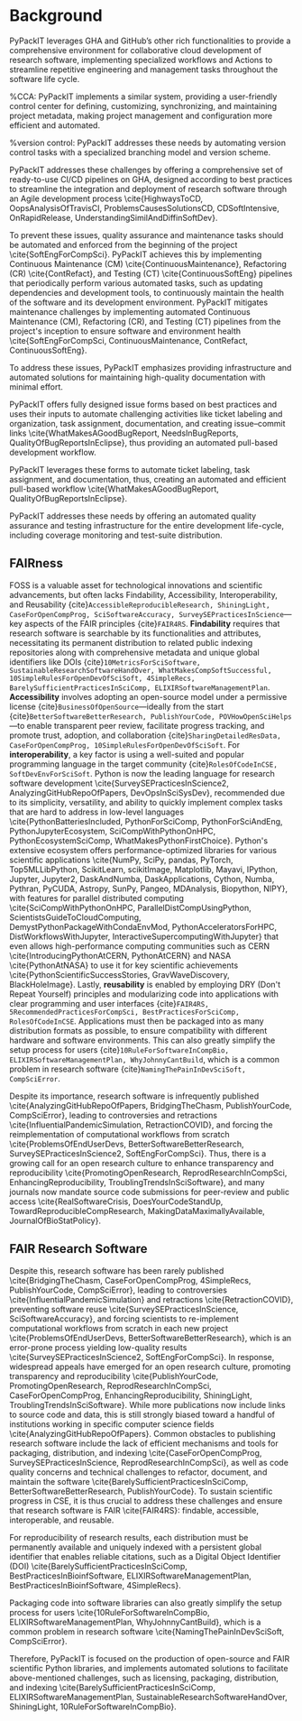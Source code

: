 # Background

PyPackIT leverages GHA and GitHub’s other rich functionalities 
to provide a comprehensive environment for collaborative cloud development of research software, 
implementing specialized workflows and Actions to streamline repetitive engineering 
and management tasks throughout the software life cycle.

%CCA: PyPackIT implements a similar system, providing a user-friendly control center 
for defining, customizing, synchronizing, and maintaining project metadata, 
making project management and configuration more efficient and automated.

%version control: PyPackIT addresses these needs by automating version control tasks 
with a specialized branching model and version scheme.

PyPackIT addresses these challenges by offering a comprehensive set of 
ready-to-use CI/CD pipelines on GHA, designed according to best practices 
to streamline the integration and deployment of research software 
through an Agile development process 
\cite{HighwaysToCD, OopsAnalysisOfTravisCI, ProblemsCausesSolutionsCD, CDSoftIntensive, OnRapidRelease, UnderstandingSimilAndDiffinSoftDev}.

To prevent these issues, quality assurance and maintenance tasks 
should be automated and enforced from the beginning of the project \cite{SoftEngForCompSci}. 
PyPackIT achieves this by implementing Continuous Maintenance (CM) \cite{ContinuousMaintenance}, 
Refactoring (CR) \cite{ContRefact}, and Testing (CT) \cite{ContinuousSoftEng} pipelines 
that periodically perform various automated tasks, 
such as updating dependencies and development tools, 
to continuously maintain the health of the software and its development environment.
PyPackIT mitigates maintenance challenges by implementing automated 
Continuous Maintenance (CM), Refactoring (CR), and Testing (CT) pipelines 
from the project's inception to ensure software and environment health
\cite{SoftEngForCompSci, ContinuousMaintenance, ContRefact, ContinuousSoftEng}.

To address these issues, PyPackIT emphasizes providing infrastructure and automated solutions 
for maintaining high-quality documentation with minimal effort.

PyPackIT offers fully designed issue forms based on best practices 
and uses their inputs to automate challenging activities like 
ticket labeling and organization, task assignment, documentation, 
and creating issue–commit links 
\cite{WhatMakesAGoodBugReport, NeedsInBugReports, QualityOfBugReportsInEclipse}, 
thus providing an automated pull-based development workflow.

PyPackIT leverages these forms to automate ticket labeling, 
task assignment, and documentation, 
thus, creating an automated and efficient pull-based workflow 
\cite{WhatMakesAGoodBugReport, QualityOfBugReportsInEclipse}.

PyPackIT addresses these needs by offering an automated quality assurance 
and testing infrastructure for the entire development life-cycle, 
including coverage monitoring and test-suite distribution.


## FAIRness

FOSS is a valuable asset for technological innovations and scientific advancements, 
but often lacks Findability, Accessibility, Interoperability, and Reusability
{cite}`AccessibleReproducibleResearch, ShiningLight, CaseForOpenCompProg, SciSoftwareAccuracy, SurveySEPracticesInScience`—key
aspects of the FAIR principles {cite}`FAIR4RS`.
**Findability** requires that research software is searchable by its functionalities and attributes,
necessitating its permanent distribution to related public indexing repositories
along with comprehensive metadata and unique global identifiers like DOIs
{cite}`10MetricsForSciSoftware, SustainableResearchSoftwareHandOver, WhatMakesCompSoftSuccessful, 10SimpleRulesForOpenDevOfSciSoft, 4SimpleRecs, BarelySufficientPracticesInSciComp, ELIXIRSoftwareManagementPlan`.
**Accessibility** involves adopting an open-source model
under a permissive license {cite}`BusinessOfOpenSource`—ideally
from the start {cite}`BetterSoftwareBetterResearch, PublishYourCode, POVHowOpenSciHelps`—to
enable transparent peer review, facilitate progress tracking,
and promote trust, adoption, and collaboration {cite}`SharingDetailedResData, CaseForOpenCompProg, 10SimpleRulesForOpenDevOfSciSoft`.
For **interoperability**, a key factor is using a well-suited
and popular programming language in the target community {cite}`RolesOfCodeInCSE, SoftDevEnvForSciSoft`.
Python is now the leading language for research software development
\cite{SurveySEPracticesInScience2, AnalyzingGitHubRepoOfPapers, DevOpsInSciSysDev},
recommended due to its simplicity, versatility,
and ability to quickly implement complex tasks that are hard to address
in low-level languages \cite{PythonBatteriesIncluded, PythonForSciComp, PythonForSciAndEng, PythonJupyterEcosystem, SciCompWithPythonOnHPC, PythonEcosystemSciComp, WhatMakesPythonFirstChoice}.
Python's extensive ecosystem offers performance-optimized libraries 
for various scientific applications \cite{NumPy, SciPy, pandas, PyTorch, Top5MLLibPython, ScikitLearn, scikitImage, Matplotlib, Mayavi, IPython, Jupyter, Jupyter2, DaskAndNumba, DaskApplications, Cython, Numba, Pythran, PyCUDA, Astropy, SunPy, Pangeo, MDAnalysis, Biopython, NIPY},
with features for parallel distributed computing \cite{SciCompWithPythonOnHPC, ParallelDistCompUsingPython, ScientistsGuideToCloudComputing, DemystPythonPackageWithCondaEnvMod, PythonAcceleratorsForHPC, DistWorkflowsWithJupyter, InteractiveSupercomputingWithJupyter} 
that even allows high-performance computing communities 
such as CERN \cite{IntroducingPythonAtCERN, PythonAtCERN} and NASA \cite{PythonAtNASA} 
to use it for key scientific achievements \cite{PythonScientificSuccessStories, GravWaveDiscovery, BlackHoleImage}. 
Lastly, **reusability** is enabled by employing DRY (Don't Repeat Yourself) principles 
and modularizing code into applications with clear programming 
and user interfaces {cite}`FAIR4RS, 5RecommendedPracticesForCompSci, BestPracticesForSciComp, RolesOfCodeInCSE`. 
Applications must then be packaged into as many distribution formats as possible, 
to ensure compatibility with different hardware and software environments. 
This can also greatly simplify the setup process for users 
{cite}`10RuleForSoftwareInCompBio, ELIXIRSoftwareManagementPlan, WhyJohnnyCantBuild`, 
which is a common problem in research software {cite}`NamingThePainInDevSciSoft, CompSciError`. 

Despite its importance, research software is infrequently published \cite{AnalyzingGitHubRepoOfPapers, BridgingTheChasm, PublishYourCode, CompSciError}, 
leading to controversies and retractions \cite{InfluentialPandemicSimulation, RetractionCOVID}, 
and forcing the reimplementation of computational workflows from scratch \cite{ProblemsOfEndUserDevs, BetterSoftwareBetterResearch, SurveySEPracticesInScience2, SoftEngForCompSci}. 
Thus, there is a growing call for an open research culture 
to enhance transparency and reproducibility \cite{PromotingOpenResearch, ReprodResearchInCompSci, EnhancingReproducibility, TroublingTrendsInSciSoftware}, 
and many journals now mandate source code submissions 
for peer-review and public access \cite{RealSoftwareCrisis, DoesYourCodeStandUp, TowardReproducibleCompResearch, MakingDataMaximallyAvailable, JournalOfBioStatPolicy}.

## FAIR Research Software

Despite this, research software has been rarely published
\cite{BridgingTheChasm, CaseForOpenCompProg, 4SimpleRecs, PublishYourCode, CompSciError}, 
leading to controversies \cite{InfluentialPandemicSimulation} and retractions \cite{RetractionCOVID}, 
preventing software reuse \cite{SurveySEPracticesInScience, SciSoftwareAccuracy}, 
and forcing scientists to re-implement computational workflows from scratch in each new project \cite{ProblemsOfEndUserDevs, BetterSoftwareBetterResearch}, 
which is an error-prone process yielding low-quality results \cite{SurveySEPracticesInScience2, SoftEngForCompSci}. 
In response, widespread appeals have emerged for an open research culture,
promoting transparency and reproducibility \cite{PublishYourCode, PromotingOpenResearch, ReprodResearchInCompSci, CaseForOpenCompProg, EnhancingReproducibility, ShiningLight, TroublingTrendsInSciSoftware}. 
While more publications now include links to source code and data, 
this is still strongly biased toward a handful of institutions 
working in specific computer science fields \cite{AnalyzingGitHubRepoOfPapers}. 
Common obstacles to publishing research software include 
the lack of efficient mechanisms and tools for packaging, 
distribution, and indexing \cite{CaseForOpenCompProg, SurveySEPracticesInScience, ReprodResearchInCompSci}, 
as well as code quality concerns and technical challenges to refactor, document, 
and maintain the software \cite{BarelySufficientPracticesInSciComp, BetterSoftwareBetterResearch, PublishYourCode}. 
To sustain scientific progress in CSE, it is thus crucial to address these challenges 
and ensure that research software is FAIR \cite{FAIR4RS}: findable, accessible, interoperable, and reusable.

 
For reproducibility of research results, each distribution must be permanently available 
and uniquely indexed with a persistent global identifier that enables reliable citations, 
such as a Digital Object Identifier (DOI) \cite{BarelySufficientPracticesInSciComp, BestPracticesInBioinfSoftware, ELIXIRSoftwareManagementPlan, BestPracticesInBioinfSoftware, 4SimpleRecs}. 



Packaging code into software libraries can also greatly simplify 
the setup process for users \cite{10RuleForSoftwareInCompBio, ELIXIRSoftwareManagementPlan, WhyJohnnyCantBuild}, 
which is a common problem in research software \cite{NamingThePainInDevSciSoft, CompSciError}. 

Therefore, PyPackIT is focused on the production of open-source and FAIR scientific Python libraries, 
and implements automated solutions to facilitate above-mentioned challenges, 
such as licensing, packaging, distribution, and indexing \cite{BarelySufficientPracticesInSciComp, ELIXIRSoftwareManagementPlan, SustainableResearchSoftwareHandOver, ShiningLight, 10RuleForSoftwareInCompBio}.

